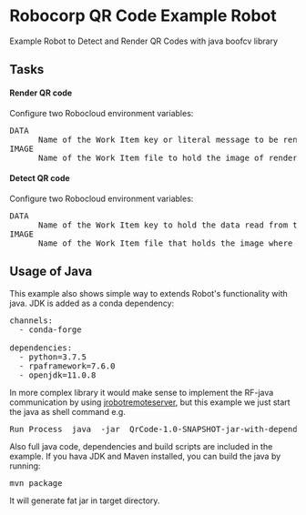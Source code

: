 # Robocorp QR Code Example Robot
Example Robot to Detect and Render QR Codes with java boofcv library

## Tasks

#### Render QR code

Configure two Robocloud environment variables:

<pre>
DATA
      Name of the Work Item key or literal message to be rendered into QR code
IMAGE
      Name of the Work Item file to hold the image of rendered QR Code
</pre>

#### Detect QR code

Configure two Robocloud environment variables:

<pre>
DATA
      Name of the Work Item key to hold the data read from the QR code
IMAGE
      Name of the Work Item file that holds the image where QR code is searched from
</pre>

## Usage of Java

This example also shows simple way to extends Robot's functionality with java. JDK is added as a conda dependency:

<pre>
channels:
  - conda-forge

dependencies:
  - python=3.7.5
  - rpaframework=7.6.0
  - openjdk=11.0.8
</pre>

In more complex library it would make sense to implement the RF-java communication by using [jrobotremoteserver](https://github.com/robotframework/RemoteInterface), but this example we just start the java as shell command e.g.

<pre>Run Process  java  -jar  QrCode-1.0-SNAPSHOT-jar-with-dependencies.jar  render  %{IMAGE_KEY}</pre>

Also full java code, dependencies and build scripts are included in the example. If you hava JDK and Maven installed, you can build the java by running:

<pre>mvn package</pre>

It will generate fat jar in target directory. 
